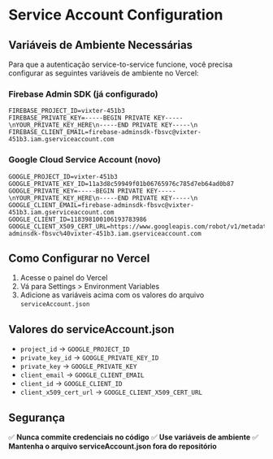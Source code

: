 # Service Account Configuration

## Variáveis de Ambiente Necessárias

Para que a autenticação service-to-service funcione, você precisa configurar as seguintes variáveis de ambiente no Vercel:

### Firebase Admin SDK (já configurado)
```
FIREBASE_PROJECT_ID=vixter-451b3
FIREBASE_PRIVATE_KEY=-----BEGIN PRIVATE KEY-----\nYOUR_PRIVATE_KEY_HERE\n-----END PRIVATE KEY-----\n
FIREBASE_CLIENT_EMAIL=firebase-adminsdk-fbsvc@vixter-451b3.iam.gserviceaccount.com
```

### Google Cloud Service Account (novo)
```
GOOGLE_PROJECT_ID=vixter-451b3
GOOGLE_PRIVATE_KEY_ID=11a3d8c59949f01b06765976c785d7eb64ad0b87
GOOGLE_PRIVATE_KEY=-----BEGIN PRIVATE KEY-----\nYOUR_PRIVATE_KEY_HERE\n-----END PRIVATE KEY-----\n
GOOGLE_CLIENT_EMAIL=firebase-adminsdk-fbsvc@vixter-451b3.iam.gserviceaccount.com
GOOGLE_CLIENT_ID=118398100106193783986
GOOGLE_CLIENT_X509_CERT_URL=https://www.googleapis.com/robot/v1/metadata/x509/firebase-adminsdk-fbsvc%40vixter-451b3.iam.gserviceaccount.com
```

## Como Configurar no Vercel

1. Acesse o painel do Vercel
2. Vá para Settings > Environment Variables
3. Adicione as variáveis acima com os valores do arquivo `serviceAccount.json`

## Valores do serviceAccount.json

- `project_id` → `GOOGLE_PROJECT_ID`
- `private_key_id` → `GOOGLE_PRIVATE_KEY_ID`
- `private_key` → `GOOGLE_PRIVATE_KEY`
- `client_email` → `GOOGLE_CLIENT_EMAIL`
- `client_id` → `GOOGLE_CLIENT_ID`
- `client_x509_cert_url` → `GOOGLE_CLIENT_X509_CERT_URL`

## Segurança

✅ **Nunca commite credenciais no código**
✅ **Use variáveis de ambiente**
✅ **Mantenha o arquivo serviceAccount.json fora do repositório**
